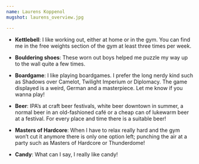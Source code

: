 ```yaml
---
name: Laurens Koppenol
mugshot: laurens_overview.jpg

--- 
```

* **Kettlebell**: I like working out, either at home or in the gym. You can find me in the free weights section of the gym at least three times per week.

* **Bouldering shoes**: These worn out boys helped me puzzle my way up to the wall quite a few times.

* **Boardgame**: I like playing boardgames. I prefer the long nerdy kind such as Shadows over Camelot, Twilight Imperium or Diplomacy. The game displayed is a weird, German and a masterpiece. Let me know if you wanna play!

* **Beer**: IPA’s at craft beer festivals, white beer downtown in summer, a normal beer in an old-fashioned café or a cheap can of lukewarm beer at a festival. For every place and time there is a suitable beer!

* **Masters of Hardcore**: When I have to relax really hard and the gym won’t cut it anymore there is only one option left; punching the air at a party such as Masters of Hardcore or Thunderdome!

* **Candy**: What can I say, I really like candy!